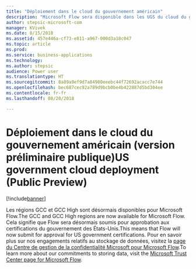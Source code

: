 ```yaml
---
title: "Déploiement dans le cloud du gouvernement américain"
description: "Microsoft Flow sera disponible dans les UGS du cloud du gouvernement, y compris GCC et GCC High. Cela ne concerne pas le cloud du ministère de la Justice américain."
author: stepsic-microsoft-com
manager: KVivek
ms.date: 8/15/2018
ms.assetid: 457e446a-cf73-e811-a967-000d3a18c047
ms.topic: article
ms.prod: 
ms.service: business-applications
ms.technology: 
ms.author: stepsic
audience: Power user
ms.translationtype: HT
ms.sourcegitcommit: 8a89a9ef9d7a84980eeebc44f72692acacc7e744
ms.openlocfilehash: bec687cec92a789d9bcb0be4b422887d5bd304ee
ms.contentlocale: fr-fr
ms.lasthandoff: 08/20/2018

---
```

# <a name="us-government-cloud-deployment-public-preview"></a><span data-ttu-id="e1cd5-103">Déploiement dans le cloud du gouvernement américain (version préliminaire publique)</span><span class="sxs-lookup"><span data-stu-id="e1cd5-103">US government cloud deployment (Public Preview)</span></span>


[!include[banner](../../includes/banner.md)]

<span data-ttu-id="e1cd5-104">Les régions GCC et GCC High sont désormais disponibles pour Microsoft Flow.</span><span class="sxs-lookup"><span data-stu-id="e1cd5-104">The GCC and GCC High regions are now available for Microsoft Flow.</span></span> <span data-ttu-id="e1cd5-105">Cela signifie que Flow sera désormais soumis pour approbation aux certifications du gouvernement des États-Unis.</span><span class="sxs-lookup"><span data-stu-id="e1cd5-105">This means that Flow will now submit for approval for US government certifications.</span></span> <span data-ttu-id="e1cd5-106">Pour en savoir plus sur nos engagements relatifs au stockage de données, visitez la [page du Centre de gestion de la confidentialité Microsoft pour Microsoft Flow](https://www.microsoft.com/en-us/TrustCenter/CloudServices/business-application-platform/data-location).</span><span class="sxs-lookup"><span data-stu-id="e1cd5-106">To learn more about our commitments to storing data, visit the [Microsoft Trust Center page for Microsoft Flow](https://www.microsoft.com/en-us/TrustCenter/CloudServices/business-application-platform/data-location).</span></span>

